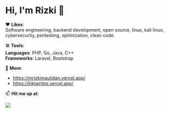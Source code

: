 # Hi, I'm Rizki 👋

❤️ **Likes**: <br>
Software engineering, backend development, open source, linux, kali linux, cybersecurity, pentesting, optimization, clean code.

🛠️ **Tools**:<br>
**Languages**: PHP, Go, Java, C++<br>
**Frameworks**: Laravel, Bootstrap<br>

💬 **More**:<br>
- https://mrizkimaulidan.vercel.app/
- https://kikiwrites.vercel.app/

📫 **Hit me up at**:

[![](https://img.shields.io/badge/-Email-lightgrey?logo=gmail&style=flat&logoColor=white&color=D14836)](mailto:mrizkimaulidanx@gmail.com)

<!--
**mrizkimaulidan/mrizkimaulidan** is a ✨ _special_ ✨ repository because its `README.md` (this file) appears on your GitHub profile.

Here are some ideas to get you started:

- 🔭 I’m currently working on ...
- 🌱 I’m currently learning ...
- 👯 I’m looking to collaborate on ...
- 🤔 I’m looking for help with ...
- 💬 Ask me about ...
- 📫 How to reach me: ...
- 😄 Pronouns: ...
- ⚡ Fun fact: ...
-->